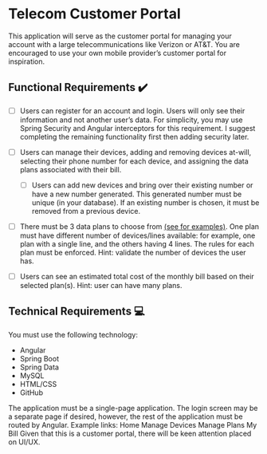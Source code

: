 # Telecom Customer Portal 

This application will serve as the customer portal for managing your account with a large telecommunications like Verizon or AT&T. You are encouraged to use your own mobile provider’s customer portal for inspiration. 

## Functional Requirements :heavy_check_mark:
- [ ] Users can register for an account and login. Users will only see their information and not another user’s data. For simplicity, you may use Spring Security and Angular interceptors for this requirement. I suggest completing the remaining functionality first then adding security later. 

- [ ] Users can manage their devices, adding and removing devices at-will, selecting their phone number for each device, and assigning the data plans associated with their bill. 
  - [ ] Users can add new devices and bring over their existing number or have a new number generated. This generated number must be unique (in your database). If an existing number is chosen, it must be removed from a previous device. 

- [ ] There must be 3 data plans to choose from [(see for examples)](https://www.att.com/plans/wireless/). One plan must have different number of devices/lines available: for example, one plan with a single line, and the others having 4 lines. The rules for each plan must be enforced. Hint: validate the number of devices the user has.

- [ ] Users can see an estimated total cost of the monthly bill based on their selected plan(s). Hint: user can have many plans.  
## Technical Requirements :computer:
You must use the following technology: 
- Angular
- Spring Boot
- Spring Data
- MySQL
- HTML/CSS
- GitHub

The application must be a single-page application. The login screen may be a separate page if desired, however, the rest of the application must be routed by Angular. 
Example links: 
Home 
Manage Devices
Manage Plans
My Bill
Given that this is a customer portal, there will be keen attention placed on UI/UX.
